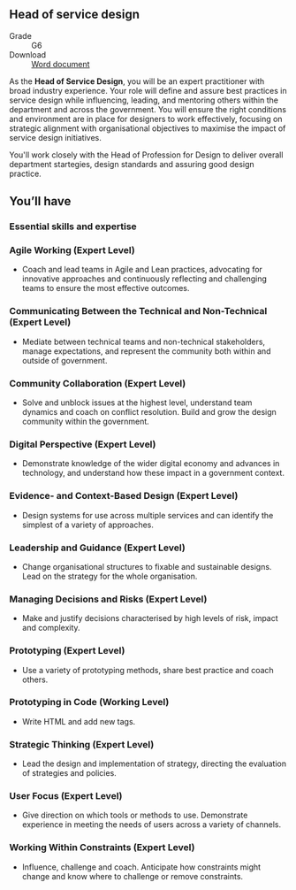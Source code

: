 ## Head of service design

<dl class="govuk-summary-list">
  <div class="govuk-summary-list__row">
    <dt class="govuk-summary-list__key">
      Grade
    </dt>
    <dd class="govuk-summary-list__value">
      G6
    </dd>
  </div>
   <div class="govuk-summary-list__row" data-ignore="true">
    <dt class="govuk-summary-list__key">
      Download
    </dt>
    <dd class="govuk-summary-list__value">
      <a href="word">Word document</a>
    </dd>
  </div></dl>

As the **Head of Service Design**, you will be an expert practitioner with broad industry experience. Your role will define and assure best practices in service design while influencing, leading, and mentoring others within the department and across the government. You will ensure the right conditions and environment are in place for designers to work effectively, focusing on strategic alignment with organisational objectives to maximise the impact of service design initiatives.

You'll work closely with the Head of Profession for Design to deliver overall department startegies, design standards and assuring good design practice.


## You’ll have

### Essential skills and expertise

### Agile Working (Expert Level)

- Coach and lead teams in Agile and Lean practices, advocating for innovative approaches and continuously reflecting and challenging teams to ensure the most effective outcomes.

### Communicating Between the Technical and Non-Technical (Expert Level)

- Mediate between technical teams and non-technical stakeholders, manage expectations, and represent the community both within and outside of government.

### Community Collaboration (Expert Level)

- Solve and unblock issues at the highest level, understand team dynamics and coach on conflict resolution. Build and grow the design community within the government.

### Digital Perspective (Expert Level)

- Demonstrate knowledge of the wider digital economy and advances in technology, and understand how these impact in a government context.

### Evidence- and Context-Based Design (Expert Level)

- Design systems for use across multiple services and can identify the simplest of a variety of approaches.

### Leadership and Guidance (Expert Level)

- Change organisational structures to fixable and sustainable designs. Lead on the strategy for the whole organisation.

### Managing Decisions and Risks (Expert Level)

- Make and justify decisions characterised by high levels of risk, impact and complexity.

### Prototyping (Expert Level)

- Use a variety of prototyping methods, share best practice and coach others.

### Prototyping in Code (Working Level)

- Write HTML and add new tags.

### Strategic Thinking (Expert Level)

- Lead the design and implementation of strategy, directing the evaluation of strategies and policies.

### User Focus (Expert Level)

- Give direction on which tools or methods to use. Demonstrate experience in meeting the needs of users across a variety of channels.

### Working Within Constraints (Expert Level)

- Influence, challenge and coach. Anticipate how constraints might change and know where to challenge or remove constraints.